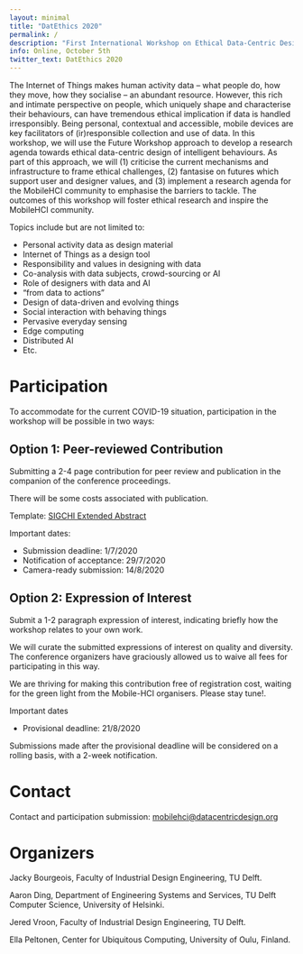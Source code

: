 ```yaml
---
layout: minimal
title: "DatEthics 2020"
permalink: /
description: "First International Workshop on Ethical Data-Centric Design of Intelligent Behaviour"
info: Online, October 5th
twitter_text: DatEthics 2020
---
```


The Internet of Things makes human activity data – what people do, how they move, how they socialise – an abundant resource. However, this rich and intimate perspective on people, which uniquely shape and characterise their behaviours, can have tremendous ethical implication if data is handled irresponsibly. Being personal, contextual and accessible, mobile devices are key facilitators of (ir)responsible collection and use of data. In this workshop, we will use the Future Workshop approach to develop a research agenda towards ethical data-centric design of intelligent behaviours. As part of this approach, we will (1) criticise the current mechanisms and infrastructure to frame ethical challenges, (2) fantasise on futures which support user and designer values, and (3) implement a research agenda for the MobileHCI community to emphasise the barriers to tackle. The outcomes of this workshop will foster ethical research and inspire the MobileHCI community.

Topics include but are not limited to:

* Personal activity data as design material
* Internet of Things as a design tool
* Responsibility and values in designing with data
* Co-analysis with data subjects, crowd-sourcing or AI
* Role of designers with data and AI
* “from data to actions”
* Design of data-driven and evolving things
* Social interaction with behaving things
* Pervasive everyday sensing
* Edge computing
* Distributed AI
* Etc.

# Participation

To accommodate for the current COVID-19 situation, participation in the workshop will be possible in two ways:

## Option 1: Peer-reviewed Contribution

Submitting a 2-4 page contribution for peer review and publication in the companion of the conference proceedings.

There will be some costs associated with publication.

Template: [SIGCHI Extended Abstract](https://chi2020.acm.org/authors/chi-proceedings-format/#EAF)

Important dates:
* Submission deadline: 1/7/2020
* Notification of acceptance: 29/7/2020 
* Camera-ready submission: 14/8/2020

## Option 2: Expression of Interest

Submit a 1-2 paragraph expression of interest, indicating briefly how the workshop relates to your own work. 

We will curate the submitted expressions of interest on quality and diversity. The conference organizers have graciously allowed us to waive all fees for participating in this way.  

We are thriving for making this contribution free of registration cost, waiting for the green light from the Mobile-HCI organisers. Please stay tune!.

Important dates
* Provisional deadline: 21/8/2020

Submissions made after the provisional deadline will be considered on a rolling basis, with a 2-week notification.


# Contact

Contact and participation submission: [mobilehci@datacentricdesign.org](mailto:mobilehci@datacentricdesign.org)


# Organizers

Jacky Bourgeois, Faculty of Industrial Design Engineering, TU Delft.

Aaron Ding, Department of Engineering Systems and Services, TU Delft Computer Science, University of Helsinki.

Jered Vroon, Faculty of Industrial Design Engineering, TU Delft. 

Ella Peltonen, Center for Ubiquitous Computing, University of Oulu, Finland. 



